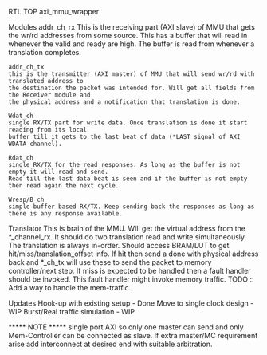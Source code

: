 RTL TOP 
    axi_mmu_wrapper

Modules
    addr_ch_rx
    This is the receiving part (AXI slave) of MMU that gets the wr/rd addresses from some source.
    This has a buffer that will read in whenever the valid and ready are high. The buffer is read
    from whenever a translation completes. 
    
    addr_ch_tx 
    this is the transmitter (AXI master) of MMU that will send wr/rd with translated address to
    the destination the packet was intended for. Will get all fields from the Receiver module and 
    the physical address and a notification that translation is done.
    
    Wdat_ch 
    single RX/TX part for write data. Once translation is done it start reading from its local 
    buffer till it gets to the last beat of data (*LAST signal of AXI WDATA channel).
    
    Rdat_ch 
    single RX/TX for the read responses. As long as the buffer is not empty it will read and send. 
    Read till the last data beat is seen and if the buffer is not empty then read again the next cycle.
    
    Wresp/B_ch 
    simple buffer based RX/TX. Keep sending back the responses as long as there is any response available.

Translator
    This is brain of the MMU. Will get the virtual address from the *_channel_rx.
    It should do two translation read and write simultaneously. The translation is always
    in-order. Should access BRAM/LUT to get hit/miss/translation_offset info. 
    If hit then send a done with physical address back and *_ch_tx will use these to send 
    the packet to memory controller/next step.
    If miss is expected to be handled then a fault handler should be invoked. 
    This fault handler might invoke memory traffic. TODO :: Add a way to handle the mem-traffic.

Updates
    Hook-up with existing setup - Done
    Move to single clock design - WIP
    Burst/Real traffic simulation - WIP


***** NOTE *****
single port AXI so only one master can send and only Mem-Controller can be connected as slave.
If extra master/MC requirement arise add interconnect at desired end with suitable arbitration.

